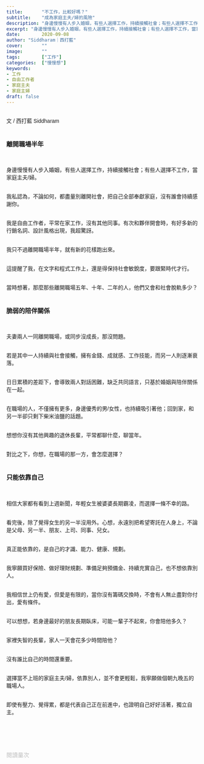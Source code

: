 ```yaml
---
title:       "不工作，比較好嗎？"
subtitle:    "成為家庭主夫/婦的風險"
description: "身邊慢慢有人步入婚姻，有些人選擇工作，持續接觸社會；有些人選擇不工作，當家庭主夫/婦。我私認為，不論如何，都盡量別離開社會，把自己全部奉獻家庭，沒有誰會感謝你..."
excerpt: "身邊慢慢有人步入婚姻，有些人選擇工作，持續接觸社會；有些人選擇不工作，當家庭主夫/婦。我私認為，不論如何，都盡量別離開社會，把自己全部奉獻家庭，沒有誰會感謝你..."
date:        2020-09-08
author: "Siddharam｜西打藍"
cover:       ""
image:       ""
tags:        ["工作"]
categories:  ["慢慢想"]
keywords:
- 工作
- 自由工作者
- 家庭主夫
- 家庭主婦
draft: false
---
```


<article style="font-family: 'Noto Sans TC', '微軟正黑體', sans-serif; font-weight: 300;">

<br>文 / 西打藍 Siddharam<br><br>

<h3 class="article-h1-color">離開職場半年</h3><br>

身邊慢慢有人步入婚姻，有些人選擇工作，持續接觸社會；有些人選擇不工作，當家庭主夫/婦。<br><br>

我私認為，不論如何，都盡量別離開社會，把自己全部奉獻家庭，沒有誰會持續感謝你。<br><br>

我是自由工作者，平常在家工作，沒有其他同事。有次和夥伴開會時，有好多新的行銷名詞、設計風格出現，我超驚訝。<br><br>

我只不過離開職場半年，就有新的花樣跑出來。<br><br>

這提醒了我，在文字和程式工作上，還是得保持社會敏銳度，要跟緊時代才行。<br><br>

當時想著，那麼那些離開職場五年、十年、二年的人，他們又會和社會脫軌多少？<br><br>


<h3 class="article-h1-color">脆弱的陪伴關係</h3><br>

夫妻兩人一同離開職場，或同步沒成長，那沒問題。<br><br>

若是其中一人持續與社會接觸，擁有金錢、成就感、工作技能，而另一人則逐漸衰落。<br><br>

日日累積的差距下，會導致兩人對話困難，缺乏共同語言，只基於婚姻與陪伴關係在一起。<br><br>

在職場的人，不僅擁有更多，身邊優秀的男/女性，也持續吸引著他；回到家，和另一半卻只剩下柴米油鹽的話題。<br><br>

想想你沒有其他興趣的退休長輩，平常都聊什麼，聊當年。<br><br>

對比之下，你想，在職場的那一方，會怎麼選擇？<br><br>

<h3 class="article-h1-color">只能依靠自己</h3><br>

相信大家都有看到上週新聞，年輕女生被婆婆長期霸凌，而選擇一條不幸的路。<br><br>

看完後，除了覺得女生的另一半沒用外。心想，永遠別把希望寄託在人身上，不論是父母、另一半、朋友、上司、同事、兒女。<br><br>

真正能依靠的，是自己的才識、能力、健康、規劃。<br><br>

我寧願買好保險、做好理財規劃、準備足夠預備金、持續充實自己，也不想依靠別人。<br><br>

我相信世上仍有愛，但愛是有限的，當你沒有籌碼交換時，不會有人無止盡對你付出，愛有條件。<br><br>

可以想想，若身邊最好的朋友長期臥床，可能一輩子不起來，你會陪他多久？<br><br>

家裡失智的長輩，家人一天會花多少時間陪他？<br><br>

沒有誰比自己的時間還重要。<br><br>

選擇當不上班的家庭主夫/婦，依靠別人，並不會更輕鬆，我寧願做個朝九晚五的職場人。<br><br>

即使有壓力、覺得累，都是代表自己正在前進中，也證明自己好好活著，獨立自主。<br><br>



<br><br><br>

</article>

<div style="color: #bfbfbf; font-size: 15px;" id="busuanzi_container_page_pv">
  閱讀量<span id="busuanzi_value_page_pv"></span>次
</div>

<script src="../../js/post.js"></script>




